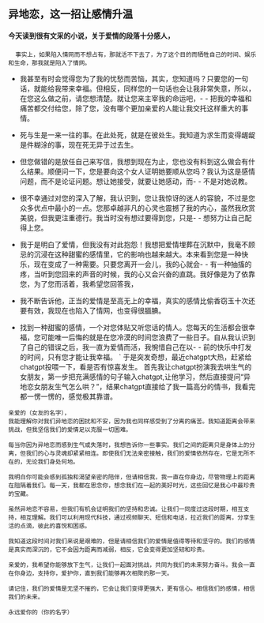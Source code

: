 ## 异地恋，这一招让感情升温

 #### 今天读到很有文采的小说，关于爱情的段落十分感人，
 `  事实上，如果陷入情网而不想占有，那就活不下去了，为了这个目的而牺牲自己的时间、娱乐和生命，那我就是陷入了情网。`

- 我甚至有时会觉得您为了我的忧愁而苦恼，其实，您知道吗？只要您的一句话，就能给我带来幸福。但相反，同样您的一句话也会让我非常失意，所以，在您这么做之前，请您想清楚。就让您来主宰我的命运吧，- - 把我的幸福和痛苦都交付给您，除了您，没有哪个更加亲爱的人能让我交托这样重大的事情。

- 死与生是一来一往的事。在此处死，就是在彼处生。我知道为求生而变得龌龊是件糊涂的事，现在死无异于过去生。

- 但您做错的是放任自己来写信，我想到现在为止，您也没有料到这么做会有什么结果。顺便问一下，您是要向这个女人证明她要顺从您吗？我认为这是感情问题，而不是论证问题。想让她接受，就要让她感动，而- - 不是对她说教。

- 很不幸通过对您的深入了解，我认识到，您让我惊讶的迷人的容貌，不过是您众多优点中最小的一点。您那卓越非凡的心灵也震撼了我的内心，虽然我欣赏美貌，但我更注重德行。我当时没有想过要得到您，只是-  - 想努力让自己配得上您。

- 我于是明白了爱情，但我没有对此抱怨！我想把爱情埋葬在沉默中，我毫不顾忌的沉浸在这种甜蜜的感情里，它的影响也越来越大。本来看到您是一种快乐，现在变成了一种需要。只要您离开一会儿，我的心就会-  - 有一种抽搐的疼，当听到您回来的声音的时候，我的心又会兴奋的直跳。我好像是为了依靠您，为了您而活着，我希望您回答我，

- 我不断告诉他，正当的爱情是至高无上的幸福，真实的感情比偷香窃玉十次还要有效，我现在也陷入了情网，也变得很腼腆。

- 找到一种甜蜜的感情，一个对您体贴又听您话的情人。您每天的生活都会很幸福，您可能唯一后悔的就是在您冷漠的时间您浪费了一些日子。自从我认识到了自己的错误之后，我一直为爱情而活，我惋惜自己在以- - 前的快乐中打发的时间，只有您才能让我幸福。 `
于是突发奇想，最近chatgpt大热，赶紧给chatgpt投喂一下，看是否有惊喜发生。
首先我让chatgpt扮演我去哄生气的女朋友，第一步把充满感情的句子输入chatgpt,让他学习，然后直接提问“异地恋女朋友生气怎么哄？”，结果chatgpt直接给了我一篇高分的情书，我看完都一愣一愣的，感觉极其靠谱。
``` 
亲爱的（女友的名字），
我能理解你对我们异地恋的困扰和不安，因为我也同样感受到了分离的痛苦。我知道距离会带来挑战，但我坚信我们的爱情足以克服一切困难。

每当你因为异地恋而感到生气或失落时，我想告诉你一些事实。我们之间的距离只是身体上的分离，但我们的心与灵魂却紧紧相连。即使我们无法亲密接触，我们的爱情依然存在，它是无所不在的，无论我们身处何地。

我明白你可能会感到孤独和渴望亲密的陪伴，但请相信我，我一直在你身边，尽管物理上的距离在阻隔着我们。每一天，我都在思念你，想念我们在一起的美好时光，这些回忆是我心中最珍贵的宝藏。

虽然异地恋不容易，但我们有机会证明我们的坚持和忠诚。让我们一同度过这段时期，相互支持，相互理解。我们可以利用现代科技，通过视频聊天、短信和电话，拉近我们的距离，分享生活的点滴，彼此的喜悦和困惑。

我知道这段时间对我们来说是艰难的，但是请相信我们的爱情是值得等待和坚守的。我们的感情是真实而深沉的，它不会因为距离而减弱，相反，它会变得更加坚韧和珍贵。

亲爱的，我希望你能够放下生气，让我们一起面对挑战，共同为我们的未来努力奋斗。我会一直在你身边，支持你，爱护你，直到我们能够再次相聚的那一天。

请记住，我们的爱情是无坚不摧的，它会让我们变得更强大，更有信心。相信我们的感情，相信我们的未来。

永远爱你的（你的名字） 
